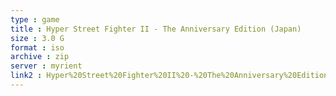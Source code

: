 ```yaml
---
type : game
title : Hyper Street Fighter II - The Anniversary Edition (Japan)
size : 3.0 G
format : iso
archive : zip
server : myrient
link2 : Hyper%20Street%20Fighter%20II%20-%20The%20Anniversary%20Edition%20%28Japan%29
---
```

